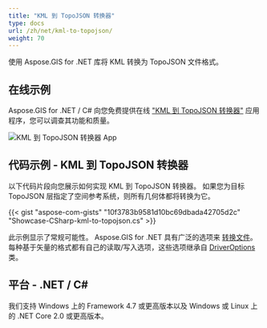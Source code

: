 ```yaml
---
title: "KML 到 TopoJSON 转换器"
type: docs
url: /zh/net/kml-to-topojson/
weight: 70
---
```


使用 Aspose.GIS for .NET 库将 KML 转换为 TopoJSON 文件格式。

## **在线示例**

Aspose.GIS for .NET / C# 向您免费提供在线 ["KML 到 TopoJSON 转换器"](https://products.aspose.app/gis/conversion/kml-to-topojson) 应用程序，您可以调查其功能和质量。

![KML 到 TopoJSON 转换器 App](conversion.png)

## **代码示例 - KML 到 TopoJSON 转换器**

以下代码片段向您展示如何实现 KML 到 TopoJSON 转换器。 如果您为目标 TopoJSON 层指定了空间参考系统，则所有几何体都将转换为它。 

{{< gist "aspose-com-gists" "10f3783b9581d10bc69dbada42705d2c" "Showcase-CSharp-kml-to-topojson.cs" >}}

此示例显示了常规可能性。 Aspose.GIS for .NET 具有广泛的选项来 [转换文件](https://docs.aspose.com/gis/net/vector-layers/)。 每种基于矢量的格式都有自己的读取/写入选项，这些选项继承自 [DriverOptions](https://reference.aspose.com/gis/net/aspose.gis/driveroptions) 类。

## **平台 - .NET / C#**

我们支持 Windows 上的 Framework 4.7 或更高版本以及 Windows 或 Linux 上的 .NET Core 2.0 或更高版本。
